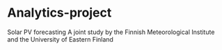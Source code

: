 # Analytics-project

Solar PV forecasting
A joint study by the Finnish Meteorological Institute and the University of Eastern Finland
